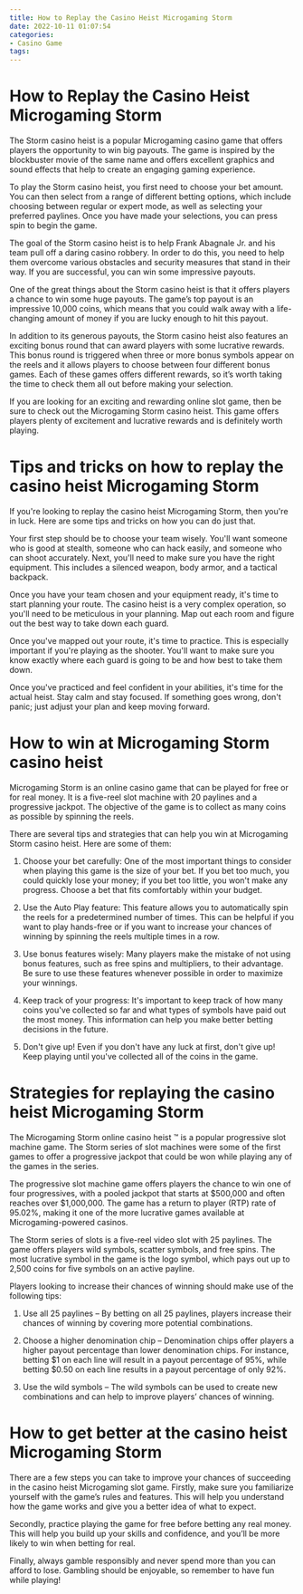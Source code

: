 ```yaml
---
title: How to Replay the Casino Heist Microgaming Storm 
date: 2022-10-11 01:07:54
categories:
- Casino Game
tags:
---
```



#  How to Replay the Casino Heist Microgaming Storm 

The Storm casino heist is a popular Microgaming casino game that offers players the opportunity to win big payouts. The game is inspired by the blockbuster movie of the same name and offers excellent graphics and sound effects that help to create an engaging gaming experience.

To play the Storm casino heist, you first need to choose your bet amount. You can then select from a range of different betting options, which include choosing between regular or expert mode, as well as selecting your preferred paylines. Once you have made your selections, you can press spin to begin the game.

The goal of the Storm casino heist is to help Frank Abagnale Jr. and his team pull off a daring casino robbery. In order to do this, you need to help them overcome various obstacles and security measures that stand in their way. If you are successful, you can win some impressive payouts.

One of the great things about the Storm casino heist is that it offers players a chance to win some huge payouts. The game’s top payout is an impressive 10,000 coins, which means that you could walk away with a life-changing amount of money if you are lucky enough to hit this payout.

In addition to its generous payouts, the Storm casino heist also features an exciting bonus round that can award players with some lucrative rewards. This bonus round is triggered when three or more bonus symbols appear on the reels and it allows players to choose between four different bonus games. Each of these games offers different rewards, so it’s worth taking the time to check them all out before making your selection.

If you are looking for an exciting and rewarding online slot game, then be sure to check out the Microgaming Storm casino heist. This game offers players plenty of excitement and lucrative rewards and is definitely worth playing.

#  Tips and tricks on how to replay the casino heist Microgaming Storm 

If you're looking to replay the casino heist Microgaming Storm, then you're in luck. Here are some tips and tricks on how you can do just that.

Your first step should be to choose your team wisely. You'll want someone who is good at stealth, someone who can hack easily, and someone who can shoot accurately. Next, you'll need to make sure you have the right equipment. This includes a silenced weapon, body armor, and a tactical backpack.

Once you have your team chosen and your equipment ready, it's time to start planning your route. The casino heist is a very complex operation, so you'll need to be meticulous in your planning. Map out each room and figure out the best way to take down each guard.

Once you've mapped out your route, it's time to practice. This is especially important if you're playing as the shooter. You'll want to make sure you know exactly where each guard is going to be and how best to take them down.

Once you've practiced and feel confident in your abilities, it's time for the actual heist. Stay calm and stay focused. If something goes wrong, don't panic; just adjust your plan and keep moving forward.

#  How to win at Microgaming Storm casino heist 

Microgaming Storm is an online casino game that can be played for free or for real money. It is a five-reel slot machine with 20 paylines and a progressive jackpot. The objective of the game is to collect as many coins as possible by spinning the reels.

There are several tips and strategies that can help you win at Microgaming Storm casino heist. Here are some of them:

1. Choose your bet carefully: One of the most important things to consider when playing this game is the size of your bet. If you bet too much, you could quickly lose your money; if you bet too little, you won't make any progress. Choose a bet that fits comfortably within your budget.

2. Use the Auto Play feature: This feature allows you to automatically spin the reels for a predetermined number of times. This can be helpful if you want to play hands-free or if you want to increase your chances of winning by spinning the reels multiple times in a row.

3. Use bonus features wisely: Many players make the mistake of not using bonus features, such as free spins and multipliers, to their advantage. Be sure to use these features whenever possible in order to maximize your winnings.

4. Keep track of your progress: It's important to keep track of how many coins you've collected so far and what types of symbols have paid out the most money. This information can help you make better betting decisions in the future.

5. Don't give up! Even if you don't have any luck at first, don't give up! Keep playing until you've collected all of the coins in the game.

#  Strategies for replaying the casino heist Microgaming Storm 

The Microgaming Storm online casino heist ™ is a popular progressive slot machine game. The Storm series of slot machines were some of the first games to offer a progressive jackpot that could be won while playing any of the games in the series.

The progressive slot machine game offers players the chance to win one of four progressives, with a pooled jackpot that starts at $500,000 and often reaches over $1,000,000. The game has a return to player (RTP) rate of 95.02%, making it one of the more lucrative games available at Microgaming-powered casinos.

The Storm series of slots is a five-reel video slot with 25 paylines. The game offers players wild symbols, scatter symbols, and free spins. The most lucrative symbol in the game is the logo symbol, which pays out up to 2,500 coins for five symbols on an active payline.

Players looking to increase their chances of winning should make use of the following tips:

1) Use all 25 paylines – By betting on all 25 paylines, players increase their chances of winning by covering more potential combinations.

2) Choose a higher denomination chip – Denomination chips offer players a higher payout percentage than lower denomination chips. For instance, betting $1 on each line will result in a payout percentage of 95%, while betting $0.50 on each line results in a payout percentage of only 92%.

3) Use the wild symbols – The wild symbols can be used to create new combinations and can help to improve players’ chances of winning.

#  How to get better at the casino heist Microgaming Storm

There are a few steps you can take to improve your chances of succeeding in the casino heist Microgaming slot game. Firstly, make sure you familiarize yourself with the game’s rules and features. This will help you understand how the game works and give you a better idea of what to expect.

Secondly, practice playing the game for free before betting any real money. This will help you build up your skills and confidence, and you’ll be more likely to win when betting for real.

Finally, always gamble responsibly and never spend more than you can afford to lose. Gambling should be enjoyable, so remember to have fun while playing!
